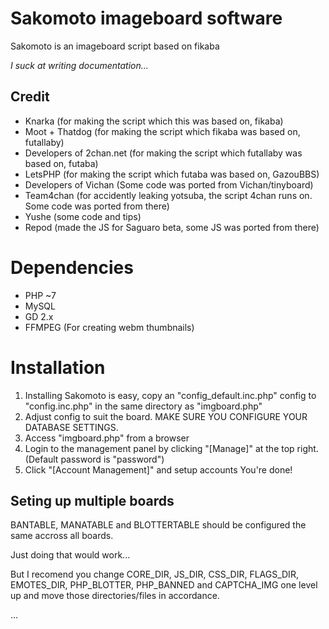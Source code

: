 # Sakomoto imageboard software
Sakomoto is an imageboard script based on fikaba

*I suck at writing documentation...*
## Credit
* Knarka (for making the script which this was based on, fikaba)
* Moot + Thatdog (for making the script which fikaba was based on, futallaby)
* Developers of 2chan.net (for making the script which futallaby was based on, futaba)
* LetsPHP (for making the script which futaba was based on, GazouBBS)
* Developers of Vichan (Some code was ported from Vichan/tinyboard)
* Team4chan (for accidently leaking yotsuba, the script 4chan runs on. Some code was ported from there)
* Yushe (some code and tips)
* Repod (made the JS for Saguaro beta, some JS was ported from there)
# Dependencies
* PHP ~7
* MySQL
* GD 2.x
* FFMPEG (For creating webm thumbnails)
# Installation
1. Installing Sakomoto is easy, copy an "config_default.inc.php" config to "config.inc.php" in the same directory as "imgboard.php"
2. Adjust config to suit the board. MAKE SURE YOU CONFIGURE YOUR DATABASE SETTINGS.
3. Access "imgboard.php" from a browser
4. Login to the management panel by clicking "[Manage]" at the top right. (Default password is "password")
5. Click "[Account Management]" and setup accounts
You're done!
## Seting up multiple boards
BANTABLE, MANATABLE and BLOTTERTABLE should be configured the same accross all boards.

Just doing that would work...

But I recomend you change CORE_DIR, JS_DIR, CSS_DIR, FLAGS_DIR, EMOTES_DIR, PHP_BLOTTER, PHP_BANNED and CAPTCHA_IMG one level up and move those directories/files in accordance.

...
